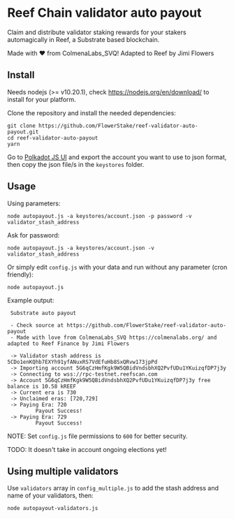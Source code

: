 # Reef Chain validator auto payout

Claim and distribute validator staking rewards for your stakers automagically in Reef, a Substrate based blockchain.

Made with ❤️ from ColmenaLabs_SVQ! Adapted to Reef by Jimi Flowers

## Install

Needs nodejs (>= v10.20.1), check https://nodejs.org/en/download/ to install for your platform.

Clone the repository and install the needed dependencies:

```
git clone https://github.com/FlowerStake/reef-validator-auto-payout.git
cd reef-validator-auto-payout
yarn
```

Go to [Polkadot JS UI](https://polkadot.js.org/apps/#/accounts) and export the account you want to use to json format, then copy the json file/s in the `keystores` folder.

## Usage

Using parameters:

```
node autopayout.js -a keystores/account.json -p password -v validator_stash_address
```

Ask for password:

```
node autopayout.js -a keystores/account.json -v validator_stash_address
```

Or simply edit `config.js` with your data and run without any parameter (cron friendly):

```
node autopayout.js
```
Example output:

```
 Substrate auto payout

 - Check source at https://github.com/FlowerStake/reef-validator-auto-payout
 - Made with love from ColmenaLabs_SVQ https://colmenalabs.org/ and adapted to Reef Finance by Jimi Flowers

 -> Validator stash address is 5CDo1enKQhb7EXYh91yfANuxRS7VdEfuHb8SxQRvw173jpPd
 -> Importing account 5G6qCzHmfKgk9W5QBidVndsbhXQ2PvfUDu1YKuizqfDP7j3y
 -> Connecting to wss://rpc-testnet.reefscan.com
 -> Account 5G6qCzHmfKgk9W5QBidVndsbhXQ2PvfUDu1YKuizqfDP7j3y free balance is 10.58 kREEF
 -> Current era is 730
 -> Unclaimed eras: [720,729]
 -> Paying Era: 720
         Payout Success!
 -> Paying Era: 729
         Payout Success!

```


NOTE: Set `config.js` file permissions to `600` for better security.

TODO: It doesn't take in account ongoing elections yet!

## Using multiple validators

Use `validators` array in `config_multiple.js` to add the stash address and name of your validators, then:

```
node autopayout-validators.js
```
